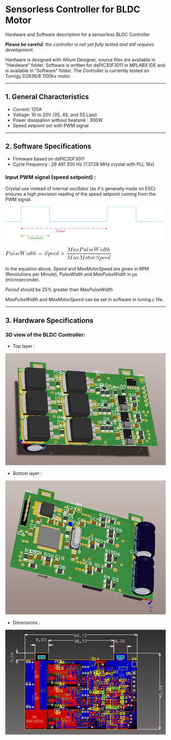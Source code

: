# Sensorless Controller for BLDC Motor
Hardware and Software description for a sensorless BLDC Controller

**Please be careful**: _the controller is not yet fully tested and still requires development._

Hardware is designed with Altium Designer, source files are available in "Hardware" folder.
Software is written for dsPIC30F3011 in MPLABX IDE and is available in "Software" folder.
The Controller is currently tested on Turnigy D2836/8 1100kv motor.

___

## 1. General Characteristics
-	Current: 120A
-	Voltage: 10 to 20V (3S, 4S, and 5S Lipo) 
-	Power dissipation without heatsink : 300W
-	Speed setpoint set with PWM signal 

___

## 2. Software Specifications

* Firmware based on dsPIC30F3011
* Cycle frequency : 29 491 200 Hz (7.3728 MHz crystal with PLL 16x)

### Input PWM signal (speed setpoint) :

Crystal use instead of internal oscillator (as it's generally made on ESC) ensures a high precision reading of the speed setpoint coming from the PWM signal. 

![Alt text](/Documentation/chrono1.png?raw=true)

![Alt text](/Documentation/equ1.gif?raw=true)

In the equation above, *Speed* and *MaxMotorSpeed* are given in RPM (Revolutions per Minute), *PulseWidth* and *MaxPulseWidth* in µs (microseconde).

*Period* should be 25% greater than *MaxPulseWidth*

*MaxPulseWidth* and *MaxMotorSpeed* can be set in software in *tuning.c* file.

___

## 3. Hardware Specifications

### 3D view of the BLDC Controller: 

-	Top layer :

![Alt text](/Documentation/toplayer.png?raw=true)
-	Bottom layer :

![Alt text](/Documentation/bottomlayer.png?raw=true)
- Dimensions : 

![Alt text](/Documentation/dimensions.png?raw=true)
